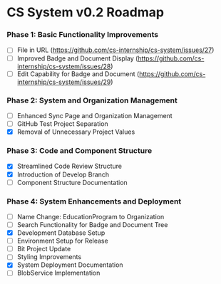 # CS System v0.2 Roadmap

### Phase 1: Basic Functionality Improvements
 - [ ] File in URL (https://github.com/cs-internship/cs-system/issues/27)
 - [ ] Improved Badge and Document Display (https://github.com/cs-internship/cs-system/issues/28)
 - [ ] Edit Capability for Badge and Document (https://github.com/cs-internship/cs-system/issues/29)

### Phase 2: System and Organization Management
 - [ ] Enhanced Sync Page and Organization Management
 - [ ] GitHub Test Project Separation
 - [x] Removal of Unnecessary Project Values

### Phase 3: Code and Component Structure
 - [x] Streamlined Code Review Structure
 - [x] Introduction of Develop Branch
 - [ ] Component Structure Documentation

### Phase 4: System Enhancements and Deployment
 - [ ] Name Change: EducationProgram to Organization
 - [ ] Search Functionality for Badge and Document Tree
 - [x] Development Database Setup
 - [ ] Environment Setup for Release
 - [ ] Bit Project Update
 - [ ] Styling Improvements
 - [x]  System Deployment Documentation
 - [ ]  BlobService Implementation
